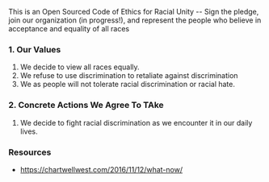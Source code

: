 This is an Open Sourced Code of Ethics for Racial Unity -- Sign the pledge, join our organization (in progress!), and represent the people who believe in acceptance and equality of all races  
### 1. Our Values  
1. We decide to view all races equally.  
2. We refuse to use discrimination to retaliate against discrimination
3. We as people will not tolerate racial discrimination or racial hate. 

### 2. Concrete Actions We Agree To TAke  
1. We decide to fight racial discrimination as we encounter it in our daily lives.



### Resources
* https://chartwellwest.com/2016/11/12/what-now/
